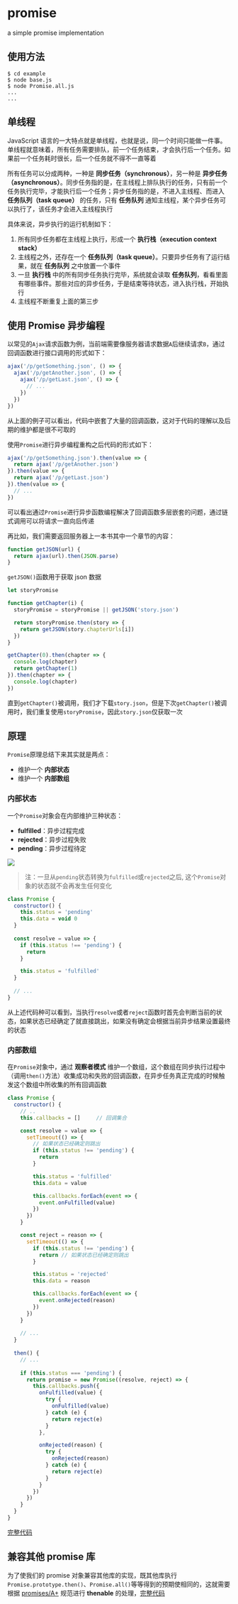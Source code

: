 # promise
a simple promise implementation

## 使用方法

```shell
$ cd example
$ node base.js
$ node Promise.all.js
...
...
```

## 单线程
JavaScript 语言的一大特点就是单线程，也就是说，同一个时间只能做一件事。单线程就意味着，所有任务需要排队，前一个任务结束，才会执行后一个任务。如果前一个任务耗时很长，后一个任务就不得不一直等着

所有任务可以分成两种，一种是 **同步任务（synchronous）**，另一种是 **异步任务（asynchronous）**。同步任务指的是，在主线程上排队执行的任务，只有前一个任务执行完毕，才能执行后一个任务；异步任务指的是，不进入主线程、而进入 **任务队列（task queue）** 的任务，只有 **任务队列** 通知主线程，某个异步任务可以执行了，该任务才会进入主线程执行

具体来说，异步执行的运行机制如下：
1. 所有同步任务都在主线程上执行，形成一个 **执行栈（execution context stack）**
2. 主线程之外，还存在一个 **任务队列（task queue）**。只要异步任务有了运行结果，就在 **任务队列** 之中放置一个事件
3. 一旦 **执行栈** 中的所有同步任务执行完毕，系统就会读取 **任务队列**，看看里面有哪些事件。那些对应的异步任务，于是结束等待状态，进入执行栈，开始执行
4. 主线程不断重复上面的第三步

## 使用 Promise 异步编程
以常见的`Ajax`请求函数为例，当前端需要像服务器请求数据`A`后继续请求`B`，通过回调函数进行接口调用的形式如下：

```js
ajax('/p/getSomething.json', () => {
  ajax('/p/getAnother.json', () => {
    ajax('/p/getLast.json', () => {
      // ...
    })
  })
})
```
从上面的例子可以看出，代码中嵌套了大量的回调函数，这对于代码的理解以及后期的维护都是很不可取的

使用`Promise`进行异步编程重构之后代码的形式如下：

```js
ajax('/p/getSomething.json').then(value => {
  return ajax('/p/getAnother.json')
}).then(value => {
  return ajax('/p/getLast.json')
}).then(value => {
  // ...
})
```

可以看出通过`Promise`进行异步函数编程解决了回调函数多层嵌套的问题，通过链式调用可以将请求一直向后传递

再比如，我们需要返回服务器上一本书其中一个章节的内容：

```js
function getJSON(url) {
  return ajax(url).then(JSON.parse)
}
```

`getJSON()`函数用于获取 json 数据

```js
let storyPromise

function getChapter(i) {
  storyPromise = storyPromise || getJSON('story.json')

  return storyPromise.then(story => {
    return getJSON(story.chapterUrls[i])
  })
}

getChapter(0).then(chapter => {
  console.log(chapter)
  return getChapter(1)
}).then(chapter => {
  console.log(chapter)
})
```

直到`getChapter()`被调用，我们才下载`story.json`，但是下次`getChapter()`被调用时，我们重复使用`storyPromise`，因此`story.json`仅获取一次

## 原理
`Promise`原理总结下来其实就是两点：
- 维护一个 **内部状态**
- 维护一个 **内部数组**

### 内部状态
一个`Promise`对象会在内部维护三种状态：

- **fulfilled**：异步过程完成
- **rejected**：异步过程失败
- **pending**：异步过程待定



![](https://user-gold-cdn.xitu.io/2018/1/4/160c1030ec7dd190?imageslim)



> 注：一旦从`pending`状态转换为`fulfilled`或`rejected`之后, 这个`Promise`对象的状态就不会再发生任何变化

```js
class Promise {
  constructor() {
    this.status = 'pending'
    this.data = void 0
  }
  
  const resolve = value => {
    if (this.status !== 'pending') {
      return
    }

    this.status = 'fulfilled'
  }
  
  // ...
}
```

从上述代码种可以看到，当执行`resolve`或者`reject`函数时首先会判断当前的状态，如果状态已经确定了就直接跳出，如果没有确定会根据当前异步结果设置最终的状态

### 内部数组
在`Promise`对象中，通过 **观察者模式** 维护一个数组，这个数组在同步执行过程中（调用`then()`方法）收集成功和失败的回调函数，在异步任务真正完成的时候触发这个数组中所收集的所有回调函数

```js
class Promise {
  constructor() {
    // ..
    this.callbacks = []     // 回调集合

    const resolve = value => {
      setTimeout(() => {
        // 如果状态已经确定则跳出
        if (this.status !== 'pending') {
          return
        }

        this.status = 'fulfilled'
        this.data = value

        this.callbacks.forEach(event => {
          event.onFulfilled(value)
        })
      })
    }

    const reject = reason => {
      setTimeout(() => {
        if (this.status !== 'pending') {
          return // 如果状态已经确定则跳出
        }

        this.status = 'rejected'
        this.data = reason

        this.callbacks.forEach(event => {
          event.onRejected(reason)
        })
      })
    }
    
    // ...
  }
  
  then() {
    // ...
    
    if (this.status === 'pending') {
      return promise = new Promise((resolve, reject) => {
        this.callbacks.push({
          onFulfilled(value) {
            try {
              onFulfilled(value)
            } catch (e) {
              return reject(e)
            }
          },

          onRejected(reason) {
            try {
              onRejected(reason)
            } catch (e) {
              return reject(e)
            }
          }
        })
      })
    }
  }
}
```

[完整代码](https://github.com/chnliquan/promise/blob/master/src/promise.js)

## 兼容其他 promise 库
为了使我们的 promise 对象兼容其他库的实现，既其他库执行`Promise.prototype.then()`、`Promise.all()`等等得到的预期使相同的，这就需要根据 [promises/A+](https://promisesaplus.com/) 规范进行 **thenable** 的处理，[完整代码](https://github.com/chnliquan/promise/blob/master/src/promisesA+.js)
